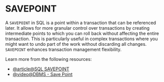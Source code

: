 # SAVEPOINT

A `SAVEPOINT` in SQL is a point within a transaction that can be referenced later. It allows for more granular control over transactions by creating intermediate points to which you can roll back without affecting the entire transaction. This is particularly useful in complex transactions where you might want to undo part of the work without discarding all changes. `SAVEPOINT` enhances transaction management flexibility.

Learn more from the following resources:

- [@article@SQL SAVEPOINT](https://www.ibm.com/docs/pl/informix-servers/12.10?topic=statements-savepoint-statement)
- [@video@DBMS - Save Point](https://www.youtube.com/watch?v=30ldSUkswGM)
